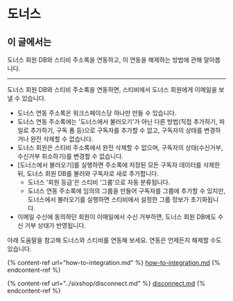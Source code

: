 # 도너스

## 이 글에서는

도너스 회원 DB와 스티비 주소록을 연동하고, 이 연동을 해제하는 방법에 관해 알아봅니다.

***

도너스 회원 DB와 스티비 주소록을 연동하면, 스티비에서 도너스 회원에게 이메일을 보낼 수 있습니다.

* 도너스 연동 주소록은 워크스페이스당 하나만 만들 수 있습니다.
* 도너스 연동 주소록에는 '도너스에서 불러오기'가 아닌 다른 방법(직접 추가하기, 파일로 추가하기, 구독 폼 등)으로 구독자를 추가할 수 없고, 구독자의 상태를 변경하거나 완전 삭제할 수 없습니다.
* 도너스 회원은 스티비 주소록에서 완전 삭제할 수 없으며, 구독자의 상태(수신거부, 수신거부 취소하기)를 변경할 수 없습니다.&#x20;
* \[도너스에서 불러오기]를 실행하면 주소록에 저장된 모든 구독자 데이터를 삭제한 뒤, 도너스 회원 DB를 불러와 구독자로 새로 추가합니다.
  * 도너스 '회원 등급'은 스티비 '그룹'으로 자동 분류됩니다.
  * 도너스 연동 주소록에 임의의 그룹을 만들어 구독자를 그룹에 추가할 수 있지만, 도너스에서 불러오기를 실행하면 스티비에서 설정한 그룹 정보가 초기화됩니다.
* 이메일 수신에 동의하던 회원이 이메일에서 수신 거부하면, 도너스 회원 DB에도 수신 거부 상태가 반영됩니다.

아래 도움말을 참고해 도너스와 스티비를 연동해 보세요. 연동은 언제든지 해제할 수도 있습니다.

{% content-ref url="how-to-integration.md" %}
[how-to-integration.md](how-to-integration.md)
{% endcontent-ref %}

{% content-ref url="../sixshop/disconnect.md" %}
[disconnect.md](../sixshop/disconnect.md)
{% endcontent-ref %}
